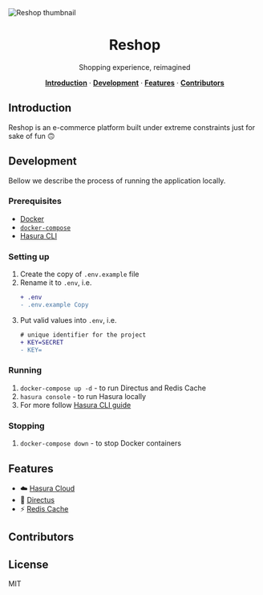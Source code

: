 <img alt="Reshop thumbnail" src="https://user-images.githubusercontent.com/70956582/234014121-5b877eb2-dd82-4ce6-9fdd-73f5ba4d80da.png">
<h1 align="center">Reshop</h3>

<p align="center">
  Shopping experience, reimagined
</p>

<p align="center">
  <a href="#introduction"><strong>Introduction</strong></a> ·
  <a href="#development"><strong>Development</strong></a> ·
  <a href="#features"><strong>Features</strong></a> ·
  <a href="#contributors"><strong>Contributors</strong></a>
</p>

## Introduction

Reshop is an e-commerce platform built under extreme constraints just for sake of fun :upside_down_face:

## Development

Bellow we describe the process of running the application locally.

### Prerequisites
 - [Docker](https://www.docker.com/)
 - [`docker-compose`](https://docs.docker.com/compose/)
 - [Hasura CLI](https://github.com/hasura/graphql-engine/releases)

### Setting up
1. Create the copy of `.env.example` file
1. Rename it to `.env`, i.e.
    ```diff
    + .env
    - .env.example Copy
    ```
1. Put valid values into `.env`, i.e.
    ```diff
    # unique identifier for the project
    + KEY=SECRET
    - KEY= 
    ```

### Running
1. `docker-compose up -d` - to run Directus and Redis Cache
1. `hasura console` - to run Hasura locally
1. For more follow [Hasura CLI guide](https://hasura.io/docs/latest/hasura-cli/commands/index/)

### Stopping
1. `docker-compose down` - to stop Docker containers

## Features
- :cloud: [Hasura Cloud](https://hasura.io/)
- :rabbit2: [Directus](https://directus.io/)
- :zap: [Redis Cache](https://redis.io/)

## Contributors

<!-- ALL-CONTRIBUTORS-LIST:START - Do not remove or modify this section -->
<!-- prettier-ignore-start -->
<!-- markdownlint-disable -->

<!-- markdownlint-restore -->
<!-- prettier-ignore-end -->

<!-- ALL-CONTRIBUTORS-LIST:END -->

## License
MIT
